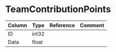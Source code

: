 # TeamContributionPoints

| Column | Type | Reference | Comment |
|--------|------|-----------|---------|
|ID|int32|||
|Data|float|||
